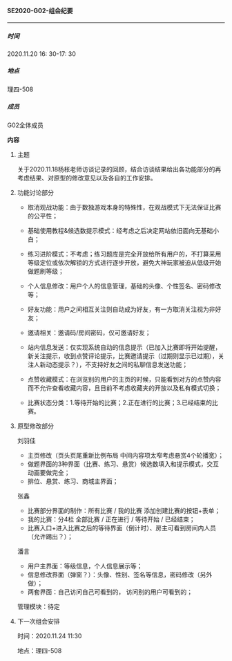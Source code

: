 #### SE2020-G02-组会纪要

-----

##### 时间

2020.11.20  16: 30-17: 30

##### 地点

理四-508

##### 成员

G02全体成员

**内容**

1. 主题

   关于2020.11.18杨枨老师访谈记录的回顾，结合访谈结果给出各功能部分的再考虑结果、对原型的修改意见以及各自的工作安排。

2. 功能讨论部分

   + 取消观战功能：由于数独游戏本身的特殊性，在观战模式下无法保证比赛的公平性；

   + 基础使用教程&候选数提示模式：经考虑之后决定网站依旧面向无基础小白；

   + 练习进阶模式：不考虑；练习题库是完全开放给所有用户的，不打算采用等级定位或依次解锁的方式进行逐步开放，避免大神玩家被迫从低级开始做题刷等级；
   + 个人信息修改：用户个人的信息管理，基础的头像、个性签名、密码修改等；
   + 好友功能：用户之间相互关注则自动成为好友，有一方取消关注视为非好友；
   + 邀请相关：邀请码/房间密码，仅可邀请好友；
   + 站内信息发送：仅实现系统自动的信息提示（已加入比赛即将开始提醒，新关注提示，收到点赞评论提示，比赛邀请提示（过期则显示已过期），关注人新动态提示？），不支持好友之间的私聊信息发送功能；
   + 点赞收藏模式：在浏览别的用户的主页的时候，只能看到对方的点赞内容而不允许查看收藏内容，且目前不考虑收藏夹的开放以及私有模式切换；
   + 比赛状态分类：1.等待开始的比赛；2.正在进行的比赛；3.已经结束的比赛。

3. 原型修改部分

   刘羽佳

   + 主页修改（页头页尾重新比例布局 中间内容项太窄考虑悬赏4个轮播宽）；
   + 做题界面的3种界面（比赛、练习、悬赏）候选数填入和提示模式，交互动画要做完全；
   + 排位、悬赏、练习、商城主界面；

   张鑫

   + 比赛部分界面的制作：所有比赛 / 我的比赛 添加创建比赛的按钮+表单；
   + 我的比赛：分4栏 全部比赛 / 正在进行 / 等待开始 / 已经结束；
   + 比赛入口+进入比赛之后的等待界面（倒计时）、房主可看到房间内人员（允许踢出？）；

   潘言

   + 用户主界面：等级信息，个人信息展示等；
   + 信息修改界面（弹窗？）：头像、性别、签名等信息，密码修改（另外做）；
   + 两套界面：自己访问自己可看到的， 访问别的用户可看到的；

   管理模块：待定

4. 下一次组会安排

   时间：2020.11.24 11:30

   地点：理四-508

